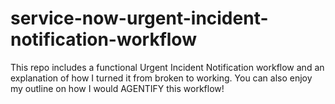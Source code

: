 # service-now-urgent-incident-notification-workflow
This repo includes a functional Urgent Incident Notification workflow and an explanation of how I turned it from broken to working. You can also enjoy my outline on how I would AGENTIFY this workflow!
